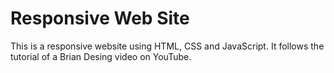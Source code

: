 # Responsive Web Site

This is a responsive website using HTML, CSS and JavaScript. It follows the tutorial of a Brian Desing video on YouTube.
